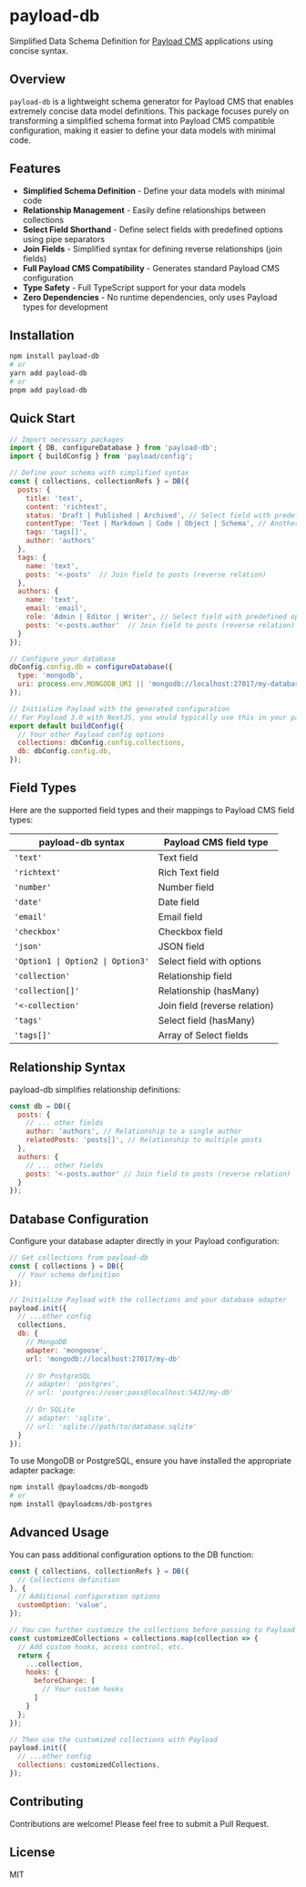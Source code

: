 # payload-db

Simplified Data Schema Definition for [Payload CMS](https://payloadcms.com) applications using concise syntax.

## Overview

`payload-db` is a lightweight schema generator for Payload CMS that enables extremely concise data model definitions. This package focuses purely on transforming a simplified schema format into Payload CMS compatible configuration, making it easier to define your data models with minimal code.

## Features

- **Simplified Schema Definition** - Define your data models with minimal code
- **Relationship Management** - Easily define relationships between collections
- **Select Field Shorthand** - Define select fields with predefined options using pipe separators
- **Join Fields** - Simplified syntax for defining reverse relationships (join fields)
- **Full Payload CMS Compatibility** - Generates standard Payload CMS configuration
- **Type Safety** - Full TypeScript support for your data models
- **Zero Dependencies** - No runtime dependencies, only uses Payload types for development

## Installation

```bash
npm install payload-db
# or
yarn add payload-db
# or
pnpm add payload-db
```

## Quick Start

```javascript
// Import necessary packages
import { DB, configureDatabase } from 'payload-db';
import { buildConfig } from 'payload/config';

// Define your schema with simplified syntax
const { collections, collectionRefs } = DB({
  posts: {
    title: 'text',
    content: 'richtext',
    status: 'Draft | Published | Archived', // Select field with predefined options
    contentType: 'Text | Markdown | Code | Object | Schema', // Another select field example
    tags: 'tags[]',
    author: 'authors'
  },
  tags: {
    name: 'text',
    posts: '<-posts'  // Join field to posts (reverse relation)
  },
  authors: {
    name: 'text',
    email: 'email',
    role: 'Admin | Editor | Writer', // Select field with predefined options
    posts: '<-posts.author'  // Join field to posts (reverse relation)
  }
});

// Configure your database
dbConfig.config.db = configureDatabase({
  type: 'mongodb',
  uri: process.env.MONGODB_URI || 'mongodb://localhost:27017/my-database'
});

// Initialize Payload with the generated configuration
// For Payload 3.0 with NextJS, you would typically use this in your payload.config.ts file
export default buildConfig({
  // Your other Payload config options
  collections: dbConfig.config.collections,
  db: dbConfig.config.db,
});
```

## Field Types

Here are the supported field types and their mappings to Payload CMS field types:

| payload-db syntax | Payload CMS field type |
|-------------------|-------------------------|
| `'text'`          | Text field              |
| `'richtext'`      | Rich Text field         |
| `'number'`        | Number field            |
| `'date'`          | Date field              |
| `'email'`         | Email field             |
| `'checkbox'`      | Checkbox field          |
| `'json'`          | JSON field              |
| `'Option1 \| Option2 \| Option3'` | Select field with options |
| `'collection'`    | Relationship field      |
| `'collection[]'`  | Relationship (hasMany)  |
| `'<-collection'`  | Join field (reverse relation) |
| `'tags'`          | Select field (hasMany)  |
| `'tags[]'`        | Array of Select fields  |

## Relationship Syntax

payload-db simplifies relationship definitions:

```javascript
const db = DB({
  posts: {
    // ... other fields
    author: 'authors', // Relationship to a single author
    relatedPosts: 'posts[]', // Relationship to multiple posts
  },
  authors: {
    // ... other fields
    posts: '<-posts.author' // Join field to posts (reverse relation)
  }
});
```

## Database Configuration

Configure your database adapter directly in your Payload configuration:

```javascript
// Get collections from payload-db
const { collections } = DB({
  // Your schema definition
});

// Initialize Payload with the collections and your database adapter
payload.init({
  // ...other config
  collections,
  db: {
    // MongoDB
    adapter: 'mongoose',
    url: 'mongodb://localhost:27017/my-db'
    
    // Or PostgreSQL
    // adapter: 'postgres',
    // url: 'postgres://user:pass@localhost:5432/my-db'
    
    // Or SQLite
    // adapter: 'sqlite',
    // url: 'sqlite://path/to/database.sqlite'
  }
});
```

To use MongoDB or PostgreSQL, ensure you have installed the appropriate adapter package:

```bash
npm install @payloadcms/db-mongodb
# or
npm install @payloadcms/db-postgres
```

## Advanced Usage

You can pass additional configuration options to the DB function:

```javascript
const { collections, collectionRefs } = DB({
  // Collections definition
}, {
  // Additional configuration options
  customOption: 'value',
});

// You can further customize the collections before passing to Payload
const customizedCollections = collections.map(collection => {
  // Add custom hooks, access control, etc.
  return {
    ...collection,
    hooks: {
      beforeChange: [
        // Your custom hooks
      ]
    }
  };
});

// Then use the customized collections with Payload
payload.init({
  // ...other config
  collections: customizedCollections,
});
```

## Contributing

Contributions are welcome! Please feel free to submit a Pull Request.

## License

MIT
